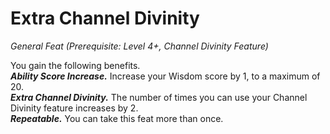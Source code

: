 # Extra Channel Divinity
*General Feat (Prerequisite: Level 4+, Channel Divinity Feature)*

You gain the following benefits.  
***Ability Score Increase.*** Increase your Wisdom score by 1, to a maximum of 20.  
***Extra Channel Divinity.*** The number of times you can use your Channel Divinity feature increases by 2.  
***Repeatable.*** You can take this feat more than once.
